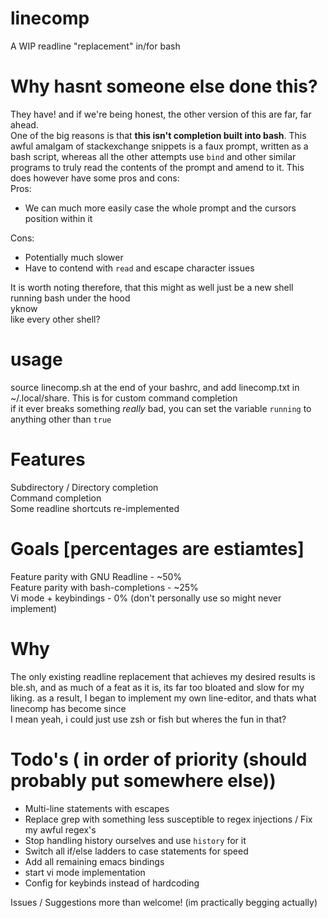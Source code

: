 # linecomp
A WIP readline "replacement" in/for bash  

# Why hasnt someone else done this?
They have! and if we're being honest, the other version of this are far, far ahead.  
One of the big reasons is that __this isn't completion built into bash__. This awful amalgam of stackexchange snippets is a faux prompt, written as a bash script, whereas all the other attempts use ``bind`` and other similar programs to truly read the contents of the prompt and amend to it. This does however have some pros and cons:  
Pros:  
 - We can much more easily case the whole prompt and the cursors position within it  

Cons:  
 - Potentially much slower
 - Have to contend with ``read`` and escape character issues  

It is worth noting therefore, that this might as well just be a new shell running bash under the hood  
yknow  
like every other shell?  

# usage
source linecomp.sh at the end of your bashrc, and add linecomp.txt in ~/.local/share. This is for custom command completion  
if it ever breaks something _really_ bad, you can set the variable ``running`` to anything other than ``true``  

# Features
Subdirectory / Directory completion  
Command completion  
Some readline shortcuts re-implemented  

# Goals [percentages are estiamtes]
Feature parity with GNU Readline - ~50%  
Feature parity with bash-completions - ~25%  
Vi mode + keybindings - 0%  (don't personally use so might never implement)

# Why
The only existing readline replacement that achieves my desired results is ble.sh, and as much of a feat as it is, its far too bloated and slow for my liking. as a result, I began to implement my own line-editor, and thats what linecomp has become since  
I mean yeah, i could just use zsh or fish but wheres the fun in that?  

# Todo's ( in order of priority (should probably put somewhere else))
 - Multi-line statements with escapes
 - Replace grep with something less susceptible to regex injections / Fix my awful regex's
 - Stop handling history ourselves and use ``history`` for it
 - Switch all if/else ladders to case statements for speed
 - Add all remaining emacs bindings
 - start vi mode implementation
 - Config for keybinds instead of hardcoding

Issues / Suggestions more than welcome! (im practically begging actually)
